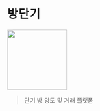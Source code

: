 # 방단기

<img src="https://user-images.githubusercontent.com/40662323/103201418-3538b280-4933-11eb-8f6a-e134faabd287.png" width="140" />

> 단기 방 양도 및 거래 플랫폼


